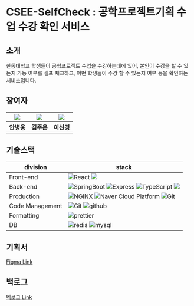 # CSEE-SelfCheck : 공학프로젝트기획 수업 수강 확인 서비스

## 소개

한동대학교 학생들이 공학프로젝트 수업을 수강하는데에 있어, 본인이 수강을 할 수 있는지 가능 여부를 셀프 체크하고, 어떤 학생들이 수강 할 수 있는지 여부 등을 확인하는 서비스입니다.

## 참여자

| ![](https://github.com/gomster96.png) | ![](https://github.com/kimjueun1.png) | ![](https://github.com/skLee-HGU.png) |
| :--------------------------------------: | :-----------------------------------: | :------------------------------------: |
|             **안병웅**              |            **김주은**            |            **이선경**             |

## 기술스택

| division        | stack                                                                                                                                                                                                                                                                                                       |
| --------------- | ----------------------------------------------------------------------------------------------------------------------------------------------------------------------------------------------------------------------------------------------------------------------------------------------------------- |
| Front-end       |  ![React](https://img.shields.io/badge/React-lightblue?logo=React&colorA=gray) ![](https://i.imgur.com/0l2c3Fe.png)                                                                                                  |
| Back-end        | ![SpringBoot](https://img.shields.io/badge/node.js-green?logo=node.js&colorA=gray) ![Express](https://img.shields.io/badge/Express-9cf?logo=express&colorA=gray) ![TypeScript](https://img.shields.io/badge/TypeScript-blue?logo=TypeScript&colorA=gray) ![](<http://img.shields.io/badge/TypeORM-()?style=()>) |
| Production      | ![NGINX](https://img.shields.io/badge/NGINX-green?logo=NginX&colorA=gray) ![Naver Cloud Platform](https://img.shields.io/badge/NCP-compact_server-9cf&color=brightgreen) ![Git](https://img.shields.io/badge/GitHub_Actions-purple?logo=github&colorA=gray)                                                 |
| Code Management | ![Git](https://img.shields.io/badge/Git-red?logo=Git&colorA=gray) ![github](https://img.shields.io/badge/GitHub-lightgray?logo=github&colorA=gray)                                                                                                                                                          |
| Formatting      | ![prettier](https://img.shields.io/badge/prettier-yellow?logo=prettier&colorA=gray)                                                                                                                                                                                                                         |
| DB              | ![redis](https://img.shields.io/badge/redis-red?logo=redis&colorA=gray) ![mysql](https://img.shields.io/badge/mysql-blue?logo=mySQL&colorA=gray)                                                                                                                                                            |

## 기획서

[Figma Link](https://www.figma.com/file/PWOrxikyK7YTAdcYR2YNtS/kimleean?node-id=0%3A1)

## 백로그

[벡로그 Link](https://docs.google.com/spreadsheets/d/1cXYQpNHGweEUXEMGLWghVJOcbHzv6ascIwQowCPS3Ys/edit#gid=0)
